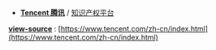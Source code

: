 - [**Tencent 腾讯**](https://www.tencent.com/zh-cn/index.html) / [知识产权平台](https://www.tencent.com/legal/html/zh-cn/index.html)


[**view-source**](https://taoste.github.io/Hello-World/github/tencent.com/index.html) : [https://www.tencent.com/zh-cn/index.html](https://www.tencent.com/zh-cn/index.html)

